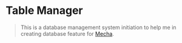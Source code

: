 Table Manager
=============

> This is a database management system initiation to help me in creating database feature for [Mecha](https://github.com/mecha-cms).